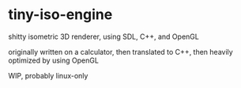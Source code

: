 # tiny-iso-engine

shitty isometric 3D renderer, using SDL, C++, and OpenGL

originally written on a calculator, then translated to C++, then heavily optimized by using OpenGL

WIP, probably linux-only